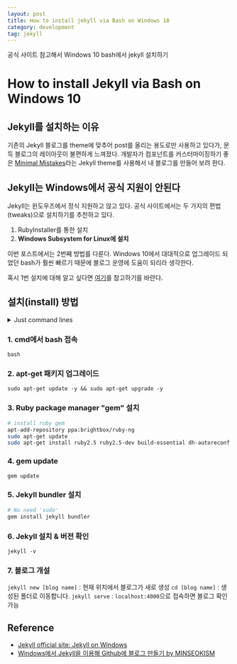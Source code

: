 ```yaml
---
layout: post
title: How to install jekyll via Bash on Windows 10
category: development
tag: jekyll
---
```

공식 사이트 참고해서 Windows 10 bash에서 jekyll 설치하기
<!-- more -->

# How to install Jekyll via Bash on Windows 10

## Jekyll를 설치하는 이유

기존의 Jekyll 블로그를 theme에 맞추어 post를 올리는 용도로만 사용하고 있다가, 문득 블로그의 레이아웃이 불편하게 느껴졌다. 개발자가 컴포넌트를 커스터마이징하기 좋은 [Minimal Mistakes](https://mmistakes.github.io/minimal-mistakes/)라는 Jekyll theme를 사용해서 내 블로그를 만들어 보려 한다.

## Jekyll는 Windows에서 공식 지원이 안된다

Jekyll는 윈도우즈에서 정식 지원하고 않고 있다. 공식 사이트에서는 두 가지의 편법(tweaks)으로 설치하기를 추천하고 있다.

1. RubyInstaller를 통한 설치
2. **Windows Subsystem for Linux에 설치**

이번 포스트에서는 2번째 방법를 다룬다. Windows 10에서 대대적으로 업그레이드 되었던 bash가 훨씬 빠르기 때문에 블로그 운영에 도움이 되리라 생각한다.

혹시 1번 설치에 대해 알고 싶다면 [여기](https://minseokism.github.io/2017-01-21/jekyll_01/)를 참고하기를 바란다.

## 설치(install) 방법

<details>
<summary>
Just command lines
</summary>
<code>
sudo apt-get update -y && sudo apt-get upgrade -y;
sudo apt-add-repository ppa:brightbox/ruby-ng;
sudo apt-get update;
sudo apt-get install ruby2.5 ruby2.5-dev build-essential dh-autoreconf;
gem update;
gem install jekyll bundler;
jekyll -v;
</code>
</details>

### 1. cmd에서 bash 접속

`bash`

### 2. apt-get 패키지 업그레이드

`sudo apt-get update -y && sudo apt-get upgrade -y`

### 3. Ruby package manager "gem" 설치

```sh
# install ruby gem
apt-add-repository ppa:brightbox/ruby-ng
sudo apt-get update
sudo apt-get install ruby2.5 ruby2.5-dev build-essential dh-autoreconf
```

### 4. gem update

`gem update`

### 5. Jekyll bundler 설치

```sh
# No need 'sudo'
gem install jekyll bundler
```

### 6. Jekyll 설치 & 버전 확인

`jekyll -v`

### 7. 블로그 개설

`jekyll new [blog name]` : 현재 위치에서 블로그가 새로 생성
`cd [blog name]` : 생성된 폴더로 이동합니다.
`jekyll serve` : `localhost:4000`으로 접속하면 블로그 확인 가능

## Reference

- [Jekyll official site: Jekyll on Windows](https://jekyllrb.com/docs/installation/windows/)
- [Windows에서 Jekyll을 이용해 Github에 블로그 만들기 by MINSEOKISM](https://minseokism.github.io/2017-01-21/jekyll_01/)
